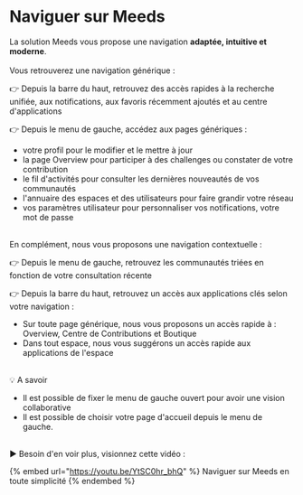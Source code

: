 # Naviguer sur Meeds

La solution Meeds vous propose une navigation **adaptée, intuitive et moderne**.\
\
Vous retrouverez une navigation générique :

👉 Depuis la barre du haut, retrouvez des accès rapides à la recherche unifiée, aux notifications, aux favoris récemment ajoutés et au centre d'applications

👉 Depuis le menu de gauche, accédez aux pages génériques :

* votre profil pour le modifier et le mettre à jour
* la page Overview pour participer à des challenges ou constater de votre contribution
* le fil d'activités pour consulter les dernières nouveautés de vos communautés
* l'annuaire des espaces et des utilisateurs pour faire grandir votre réseau
* vos paramètres utilisateur pour personnaliser vos notifications, votre mot de passe

\
En complément, nous vous proposons une navigation contextuelle :

👉 Depuis le menu de gauche, retrouvez les communautés triées en fonction de votre consultation récente

👉 Depuis la barre du haut, retrouvez un accès aux applications clés selon votre navigation :

* Sur toute page générique, nous vous proposons un accès rapide à : Overview, Centre de Contributions et Boutique
* Dans tout espace, nous vous suggérons un accès rapide aux applications de l'espace

\
💡 A savoir

* Il est possible de fixer le menu de gauche ouvert pour avoir une vision collaborative
* Il est possible de choisir votre page d'accueil depuis le menu de gauche.

\
▶ Besoin d'en voir plus, visionnez cette vidéo :

{% embed url="https://youtu.be/YtSC0hr_bhQ" %}
Naviguer sur Meeds en toute simplicité
{% endembed %}

